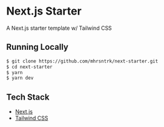 # Next.js Starter

A Next.js starter template w/ Tailwind CSS

## Running Locally

```bash
$ git clone https://github.com/mhrsntrk/next-starter.git
$ cd next-starter
$ yarn
$ yarn dev
```

## Tech Stack

- [Next.js](https://nextjs.org/)
- [Tailwind CSS](https://tailwindcss.com/)
